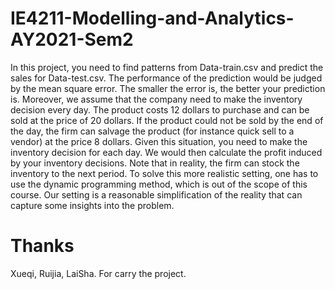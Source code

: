 # IE4211-Modelling-and-Analytics-AY2021-Sem2
  In this project, you need to find patterns from Data-train.csv and predict the sales for Data-test.csv. The performance of the prediction would be judged by the mean square error. The smaller the error is, the better your prediction is.
  Moreover, we assume that the company need to make the inventory decision every day. The product costs 12 dollars to purchase and can be sold at the price of 20 dollars. If the product could not be sold by the end of the day, the firm can salvage the product (for instance quick sell to a vendor) at the price 8 dollars. Given this situation, you need to make the inventory decision for each day. We would then calculate the profit induced by your inventory decisions.
  Note that in reality, the firm can stock the inventory to the next period. To solve this more realistic setting, one has to use the dynamic programming method, which is out of the scope of this course. Our setting is a reasonable simplification of the reality that can capture some insights into the problem.

# Thanks
Xueqi, Ruijia, LaiSha.
For carry the project.
